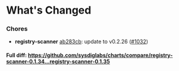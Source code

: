 # What's Changed

### Chores
- **registry-scanner** [ab283cb](https://github.com/sysdiglabs/charts/commit/ab283cb8c081841abf6257c030c1e08e33be6b9f): update to v0.2.26 ([#1032](https://github.com/sysdiglabs/charts/issues/1032))

#### Full diff: https://github.com/sysdiglabs/charts/compare/registry-scanner-0.1.34...registry-scanner-0.1.35
